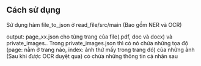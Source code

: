 ## Cách sử dụng

Sử dụng hàm file_to_json ở read_file/src/main (Bao gồm NER và OCR)

output: page_xx.json cho từng trang của file(.pdf, doc và docx) và private_images.. Trong private_images.json thì có nó chứa những tọa độ (page: nằm ở trang nào, index: ảnh thứ mấy trong trang đó) của những ảnh (Sau khi được OCR duyệt qua) có chứa những thông tin cá nhân sau 

